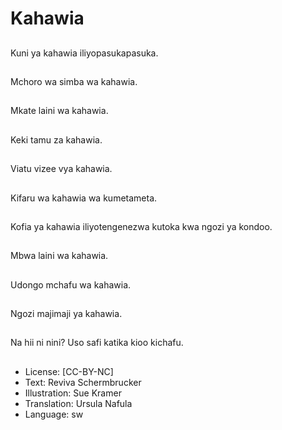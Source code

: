 # Kahawia

##
Kuni ya kahawia iliyopasukapasuka.

##
Mchoro wa simba wa kahawia.

##
Mkate laini wa kahawia.

##
Keki tamu za kahawia.

##
Viatu vizee vya
kahawia.

##
Kifaru wa kahawia wa
kumetameta.

##
Kofia ya kahawia
iliyotengenezwa kutoka
kwa ngozi ya kondoo.

##
Mbwa laini wa kahawia.

##
Udongo mchafu wa
kahawia.

##
Ngozi majimaji ya
kahawia.

##
Na hii ni nini? Uso safi katika kioo kichafu.

##
* License: [CC-BY-NC]
* Text: Reviva Schermbrucker
* Illustration: Sue Kramer
* Translation: Ursula Nafula
* Language: sw
